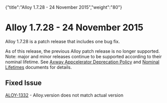 {"title":"Alloy 1.7.28 - 24 November 2015","weight":"80"} 

# Alloy 1.7.28 - 24 November 2015

Alloy 1.7.28 is a patch release that includes one bug fix.

As of this release, the previous Alloy patch release is no longer supported. Note: major and minor releases continue to be supported according to their nominal lifetime. See [Axway Appcelerator Deprecation Policy](/docs/appc/AMPLIFY_Appcelerator_Services_Overview/Axway_Appcelerator_Deprecation_Policy/) and [Nominal Lifetimes](/docs/appc/AMPLIFY_Appcelerator_Services_Overview/Axway_Appcelerator_Product_Lifecycle/#NominalLifetimes) documents for details.

## Fixed Issue

[ALOY-1332](https://jira.appcelerator.org/browse/ALOY-1332) - Alloy.version does not match actual version